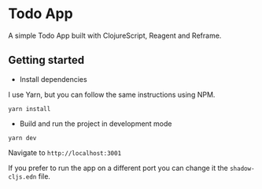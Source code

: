 # Todo App

A simple Todo App built with ClojureScript, Reagent and Reframe. 


## Getting started

- Install dependencies

I use Yarn, but you can follow the same instructions using NPM.

```
yarn install
```
- Build and run the project in development mode
```
yarn dev
```

Navigate to `http://localhost:3001`

If you prefer to run the app on a different port you can change it the `shadow-cljs.edn` file.



  

